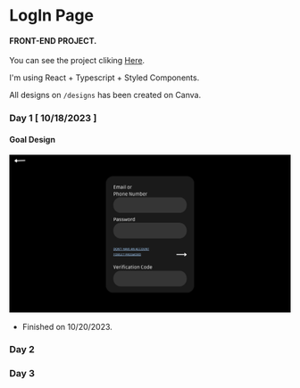 # LogIn Page

#### FRONT-END PROJECT.

You can see the project cliking [Here](https://log-in-page-smoky.vercel.app/).

I'm using React + Typescript + Styled Components.

All designs on `/designs` has been created on Canva.

### Day 1 [ 10/18/2023 ]

#### Goal Design

![LogIn Page Design](/designs/login.png)

- Finished on 10/20/2023.

### Day 2

### Day 3
